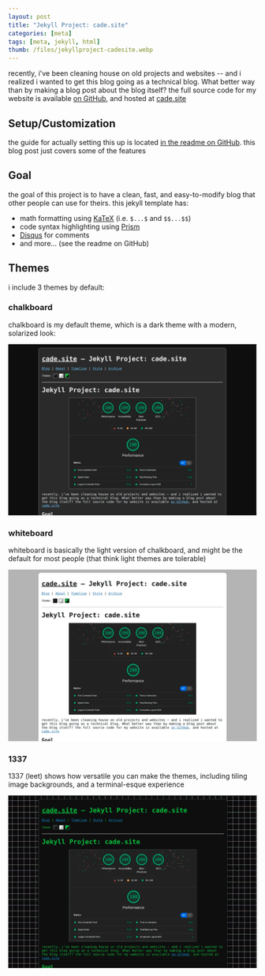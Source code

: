 ```yaml
---
layout: post
title: "Jekyll Project: cade.site"
categories: [meta]
tags: [meta, jekyll, html]
thumb: /files/jekyllproject-cadesite.webp
---
```


recently, i've been cleaning house on old projects and websites -- and i realized i wanted to get this blog going as a technical blog. What better way than by making a blog post about the blog itself? the full source code for my website is available [on GitHub](https://github.com/cadebrown/cadebrown.github.io), and hosted at [cade.site](https://cade.site)


<!--more-->

## Setup/Customization

the guide for actually setting this up is located [in the readme on GitHub](https://github.com/cadebrown/cadebrown.github.io#readme). this blog post just covers some of the features


## Goal

the goal of this project is to have a clean, fast, and easy-to-modify blog that other people can use for theirs. this jekyll template has:

  * math formatting using [KaTeX](https://www.katex.org/) (i.e. `$...$` and `$$...$$`)
  * code syntax highlighting using [Prism](https://prismjs.com/)
  * [Disqus](https://disqus.com/) for comments
  * and more... (see the readme on GitHub)


## Themes

i include 3 themes by default:

### chalkboard

chalkboard is my default theme, which is a dark theme with a modern, solarized look:

![chalkboard theme](/files/themess-chalkboard.webp)

### whiteboard

whiteboard is basically the light version of chalkboard, and might be the default for most people (that think light themes are tolerable)

![whiteboard theme](/files/themess-whiteboard.webp)


### 1337

1337 (leet) shows how versatile you can make the themes, including tiling image backgrounds, and a terminal-esque experience

![1337 theme](/files/themess-1337.webp)


